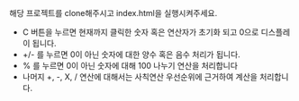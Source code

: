 해당 프로젝트를 clone해주시고 index.html을 실행시켜주세요.

- C 버튼을 누르면 현재까지 클릭한 숫자 혹은 연산자가 초기화 되고 0으로 디스플레이 됩니다.
- +/- 를 누르면 0이 아닌 숫자에 대한 양수 혹은 음수 처리가 됩니다.
- % 를 누르면 0이 아닌 숫자에 대해 100 나누기 연산을 처리합니다
- 나머지 +, -, X, / 연산에 대해서는 사칙연산 우선순위에 근거하여 계산을 처리합니다.
